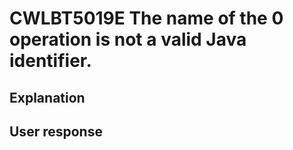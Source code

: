 # CWLBT5019E The name of the 0 operation is not a valid Java identifier.

## Explanation

## User response